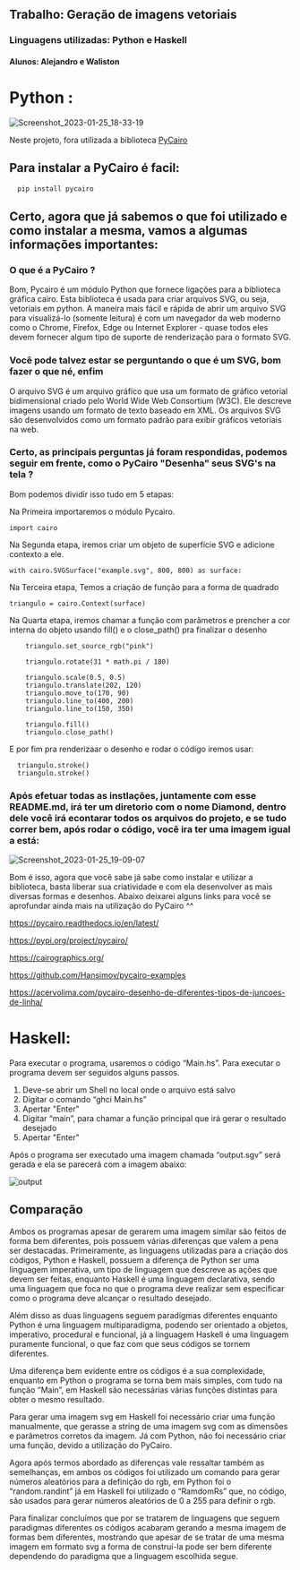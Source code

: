 ## Trabalho: Geração de imagens vetoriais

### Linguagens  utilizadas: Python e Haskell

#### Alunos: Alejandro e Waliston 

# Python  :

![Screenshot_2023-01-25_18-33-19](https://user-images.githubusercontent.com/82295321/214696149-430af9b0-01a0-4924-924f-0b5d7f38b9d4.png)

Neste projeto, fora utilizada a biblioteca  <a href="https://pycairo.readthedocs.io/en/latest/" targe="_blank">PyCairo</a>


##  Para instalar a PyCairo é facil: 

```bash
  pip install pycairo
```

## Certo, agora que já sabemos o que foi utilizado e como instalar a mesma, vamos a algumas informações importantes:

### O que é a PyCairo ? 

Bom, Pycairo é um módulo Python que fornece ligações para a biblioteca gráfica cairo. Esta biblioteca é usada para criar arquivos SVG, ou seja, vetoriais em python. A maneira mais fácil e rápida de abrir um arquivo SVG para visualizá-lo (somente leitura) é com um navegador da web moderno como o Chrome, Firefox, Edge ou Internet Explorer - quase todos eles devem fornecer algum tipo de suporte de renderização para o formato SVG. 

### Você pode talvez estar se perguntando o que é um SVG, bom fazer o que né, enfim

O arquivo SVG é um arquivo gráfico que usa um formato de gráfico vetorial bidimensional criado pelo World Wide Web Consortium (W3C). Ele descreve imagens usando um formato de texto baseado em XML. Os arquivos SVG são desenvolvidos como um formato padrão para exibir gráficos vetoriais na web.

### Certo, as principais perguntas já foram respondidas, podemos seguir em frente, como o PyCairo "Desenha" seus SVG's na tela ?

Bom podemos dividir isso tudo em 5 etapas: 

Na Primeira importaremos o módulo Pycairo.

```
import cairo
```

Na Segunda etapa, iremos criar um objeto de superfície SVG e adicione contexto a ele.

```
with cairo.SVGSurface("example.svg", 800, 800) as surface:
```

Na Terceira etapa, Temos a criação de função para a forma de quadrado

```
triangulo = cairo.Context(surface)
```

Na Quarta etapa, iremos chamar a função com parâmetros e prencher a cor interna do objeto usando fill() e o close_path() pra finalizar o desenho
```
    triangulo.set_source_rgb("pink")

    triangulo.rotate(31 * math.pi / 180)

    triangulo.scale(0.5, 0.5)
    triangulo.translate(202, 120)
    triangulo.move_to(170, 90)
    triangulo.line_to(400, 200)
    triangulo.line_to(150, 350)
    
    triangulo.fill()
    triangulo.close_path()
 ```
 
 E por fim pra renderizaar o desenho e rodar o código  iremos usar: 
 
 ```
   triangulo.stroke()
   triangulo.stroke()
 ```
 ### Após efetuar todas as instlações, juntamente com esse README.md,  irá ter um diretorio com o nome Diamond, dentro dele você irá econtarar todos os arquivos do projeto, e se tudo correr bem, após rodar o código, você ira ter uma imagem igual a está:
 
![Screenshot_2023-01-25_19-09-07](https://user-images.githubusercontent.com/82295321/214703214-8c92a71a-e7d5-4463-9b8f-b56544683a76.png)

 
Bom é isso, agora que você sabe  já sabe como instalar e utilizar a biblioteca, basta liberar sua criatividade e com ela desenvolver  as mais diversas formas e desenhos. Abaixo deixarei alguns links para você se aprofundar ainda mais na utilização do PyCairo ^^

https://pycairo.readthedocs.io/en/latest/

https://pypi.org/project/pycairo/

https://cairographics.org/

https://github.com/Hansimov/pycairo-examples

https://acervolima.com/pycairo-desenho-de-diferentes-tipos-de-juncoes-de-linha/

# Haskell: 

Para executar o programa, usaremos o código “Main.hs”. Para executar o programa devem ser seguidos alguns passos.

1. Deve-se abrir um Shell no local onde o arquivo está salvo
2. Digitar o comando “ghci Main.hs”
3. Apertar "Enter"
4. Digitar “main”, para chamar a função principal que irá gerar o resultado desejado
5. Apertar "Enter"

Após o programa ser executado uma imagem chamada “output.sgv” será gerada e ela se parecerá com a imagem abaixo:

![output](https://user-images.githubusercontent.com/104328707/215327993-a6eed798-ed8a-4af1-a446-a8174531dfae.svg)

## Comparação

Ambos os programas apesar de gerarem uma imagem similar são feitos de forma bem diferentes, pois possuem várias diferenças que valem a pena ser destacadas. Primeiramente, as linguagens utilizadas para a criação dos códigos, Python e Haskell, possuem a diferença de Python ser uma linguagem imperativa, um tipo de linguagem que descreve as ações que devem ser feitas, enquanto Haskell é uma linguagem declarativa, sendo uma linguagem que foca no que o programa deve realizar sem especificar como o programa deve alcançar o resultado desejado.

Além disso as duas linguagens seguem paradigmas diferentes enquanto Python é uma linguagem multiparadigma, podendo ser orientado a objetos, imperativo, procedural e funcional, já a linguagem Haskell é uma linguagem puramente funcional, o que faz com que seus códigos se tornem diferentes.

Uma diferença bem evidente entre os códigos é a sua complexidade, enquanto em Python o programa se  torna bem mais simples, com tudo na função “Main”, em Haskell são necessárias várias funções distintas para obter o mesmo resultado.

Para gerar uma imagem svg em Haskell foi necessário criar uma função manualmente, que gerasse a string de uma imagem svg com as dimensões e parâmetros corretos da imagem. Já com Python, não foi necessário criar uma função, devido a utilização do PyCairo.

Agora após termos abordado as diferenças vale ressaltar também as semelhanças, em ambos os códigos foi utilizado um comando para gerar números aleatórios para a definição do rgb, em Python foi o “random.randint” já em Haskell foi utilizado o “RamdomRs” que, no código, são usados para gerar números aleatórios de 0 a 255 para definir o rgb.

Para finalizar concluímos que por se tratarem de linguagens que seguem paradigmas diferentes os códigos acabaram gerando a mesma imagem de formas bem diferentes, mostrando que apesar de se tratar de uma mesma imagem em formato svg a forma de construí-la pode ser bem diferente dependendo do paradigma que a linguagem escolhida segue. 




